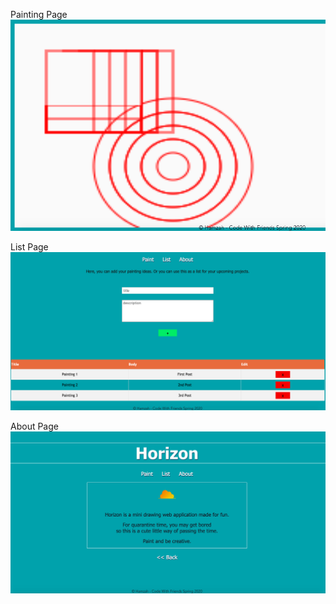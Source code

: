 Painting Page
![](screenshots/paint.png)

List Page
![](screenshots/list.png)

About Page
![](screenshots/about.png)
